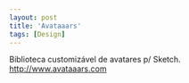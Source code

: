```yaml
---
layout: post
title: 'Avataaars'
tags: [Design]
---
```


Biblioteca customizável de avatares p/ Sketch.<br>
<http://www.avataaars.com>

